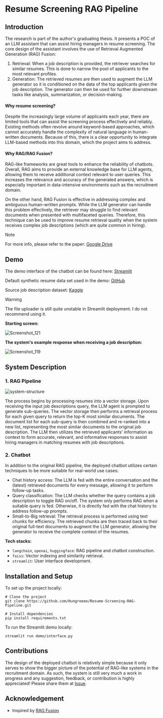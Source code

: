 # Resume Screening RAG Pipeline

## Introduction

The research is part of the author's graduating thesis. It presents a POC of an LLM assistant that can assist hiring managers in resume screening. The core design of the assistant involves the use of Retrieval Augmented Generation (RAG) Fusion:

1. Retrieval: When a job description is provided, the retriever searches for similar resumes. This is done to narrow the pool of applicants to the most relevant profiles.
2. Generation: The retrieved resumes are then used to augment the LLM generator so it is conditioned on the data of the top applicants given the job description. The generator can then be used for further downstream tasks like analysis, summarization, or decision-making.

#### Why resume screening?

Despite the increasingly large volume of applicants each year, there are limited tools that can assist the screening process effectively and reliably. Existing methods often revolve around keyword-based approaches, which cannot accurately handle the complexity of natural language in human-written documents. Because of this, there is a clear opportunity to integrate LLM-based methods into this domain, which the project aims to address. 

#### Why RAG/RAG Fusion? 

RAG-like frameworks are great tools to enhance the reliability of chatbots. Overall, RAG aims to provide an external knowledge base for LLM agents, allowing them to receive additional context relevant to user queries. This increases the relevance and accuracy of the generated answers, which is especially important in data-intensive environments such as the recruitment domain.

On the other hand, RAG Fusion is effective in addressing complex and ambiguous human-written prompts. While the LLM generator can handle this problem effectively, the retriever may struggle to find relevant documents when presented with multifaceted queries. Therefore, this technique can be used to improve resume retrieval quality when the system receives complex job descriptions (which are quite common in hiring).

> [!NOTE]
> For more info, please refer to the paper: [Google Drive](https://drive.google.com/drive/folders/19pL-MNfPUVsxePHd8FDvddnoC3S_zNFN?usp=drive_link)

## Demo

The demo interface of the chatbot can be found here: [Streamlit](https://resume-screening-rag-gpt.streamlit.app)

Default synthetic resume data set used in the demo: [GitHub](https://github.com/Hungreeee/Resume-Screening-RAG-Pipeline/blob/main/data/main-data/synthetic-resumes.csv)

Source job description dataset: [Kaggle](https://www.kaggle.com/datasets/kshitizregmi/jobs-and-job-description)

> [!WARNING]
> The file uploader is still quite unstable in Streamlit deployment. I do not recommend using it.

**Starting screen:**

![Screenshot_121](https://github.com/Hungreeee/Resume-Screening-RAG-Pipeline/assets/46376260/b585d5da-0e19-4f70-8735-19f18b83080c)

**The system's example response when receiving a job description:**

![Screenshot_119](https://github.com/Hungreeee/Resume-Screening-RAG-Pipeline/assets/46376260/991aee26-af7c-440f-b050-f5789aff3d84)

## System Description

### 1. RAG Pipeline 

![system-structure](https://github.com/Hungreeee/Resume-Screening-LLM-RAG/assets/46376260/b108cbda-81fa-495c-b2a6-c3a279310bf6)

The process begins by processing resumes into a vector storage. Upon receiving the input job descriptions query, the LLM agent is prompted to generate sub-queries. The vector storage then performs a retrieval process for each given query to return the top-K most similar documents. The document list for each sub-query is then combined and re-ranked into a new list, representing the most similar documents to the original job description. The LLM then utilizes the retrieved applicants' information as context to form accurate, relevant, and informative responses to assist hiring managers in matching resumes with job descriptions.

### 2. Chatbot

In addition to the original RAG pipeline, the deployed chatbot utilizes certain techniques to be more suitable for real-world use cases:

- Chat history access: The LLM is fed with the entire conversation and the (latest) retrieved documents for every message, allowing it to perform follow-up tasks. 
- Query classification: The LLM checks whether the query contains a job description to toggle RAG on/off. The system only performs RAG when a suitable query is fed. Otherwise, it is directly fed with the chat history to address follow-up prompts.
- Small-to-Big retrieval: The retrieval process is performed using text chunks for efficiency. The retrieved chunks are then traced back to their original full-text documents to augment the LLM generator, allowing the generator to receive the complete context of the resumes. 

**Tech stacks:** 
- `langchain`, `openai`, `huggingface`: RAG pipeline and chatbot construction.
- `faiss`: Vector indexing and similarity retrieval.
- `streamlit`: User interface development.

## Installation and Setup

To set up the project locally:
```
# Clone the project
git clone https://github.com/Hungreeee/Resume-Screening-RAG-Pipeline.git

# Install dependencies
pip install requirements.txt
```

To run the Streamlit demo locally:
```
streamlit run demo/interface.py
```

## Contributions

The design of the deployed chatbot is relatively simple because it only serves to show the bigger picture of the potential of RAG-like systems in the recruitment domain. As such, the system is still very much a work in progress and any suggestion, feedback, or contribution is highly appreciated! Please share them at [Issue](https://github.com/Hungreeee/Resume-Screening-RAG-Pipeline/issues). 

## Acknowledgement

- Inspired by [RAG Fusion](https://github.com/Raudaschl/rag-fusion) 

